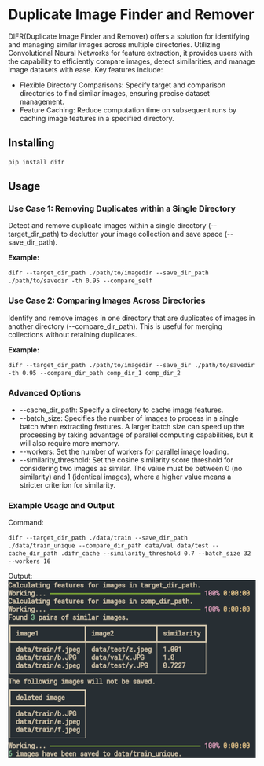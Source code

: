 # Duplicate Image Finder and Remover
DIFR(Duplicate Image Finder and Remover) offers a solution for identifying and managing similar images across multiple directories. Utilizing Convolutional Neural Networks for feature extraction, it provides users with the capability to efficiently compare images, detect similarities, and manage image datasets with ease. Key features include:

* Flexible Directory Comparisons: Specify target and comparison directories to find similar images, ensuring precise dataset management.
* Feature Caching: Reduce computation time on subsequent runs by caching image features in a specified directory.

## Installing
```
pip install difr
```

## Usage
### Use Case 1: Removing Duplicates within a Single Directory
Detect and remove duplicate images within a single directory (--target_dir_path) to declutter your image collection and save space (--save_dir_path).

**Example:**
```
difr --target_dir_path ./path/to/imagedir --save_dir_path ./path/to/savedir -th 0.95 --compare_self
```

### Use Case 2: Comparing Images Across Directories
Identify and remove images in one directory that are duplicates of images in another directory (--compare_dir_path). This is useful for merging collections without retaining duplicates.

**Example:**
```
difr --target_dir_path ./path/to/imagedir --save_dir ./path/to/savedir -th 0.95 --compare_dir_path comp_dir_1 comp_dir_2
```

### Advanced Options
* --cache_dir_path: Specify a directory to cache image features.
* --batch_size: Specifies the number of images to process in a single batch when extracting features. A larger batch size can speed up the processing by taking advantage of parallel computing capabilities, but it will also require more memory. 
* --workers: Set the number of workers for parallel image loading.
* --similarity_threshold: Set the cosine similarity score threshold for considering two images as similar. The value must be between 0 (no similarity) and 1 (identical images), where a higher value means a stricter criterion for similarity.

### Example Usage and Output
Command:
```
difr --target_dir_path ./data/train --save_dir_path ./data/train_unique --compare_dir_path data/val data/test --cache_dir_path .difr_cache --similarity_threshold 0.7 --batch_size 32 --workers 16
```

Output:  
![output1](https://raw.githubusercontent.com/opqrstuvcut/DIFR/main/images/output_example.png)
